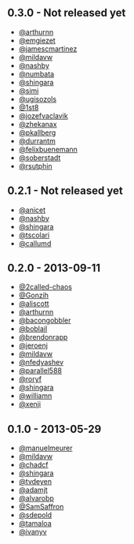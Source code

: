 ## 0.3.0 - Not released yet

- [@arthurnn][]
- [@emgiezet][]
- [@jamescmartinez][]
- [@mildavw][]
- [@nashby][]
- [@numbata][]
- [@shingara][]
- [@simi][]
- [@ugisozols][]
- [@1st8][]
- [@jozefvaclavik][]
- [@zhekanax][]
- [@pkallberg][]
- [@durrantm][]
- [@felixbuenemann][]
- [@soberstadt][]
- [@rsutphin][]

[@arthurnn]: https://github.com/arthurnn
[@emgiezet]: https://github.com/emgiezet
[@jamescmartinez]: https://github.com/jamescmartinez
[@mildavw]: https://github.com/mildavw
[@nashby]: https://github.com/nashby
[@numbata]: https://github.com/numbata
[@shingara]: https://github.com/shingara
[@simi]: https://github.com/simi
[@ugisozols]: https://github.com/ugisozols
[@1st8]: https://github.com/1st8
[@jozefvaclavik]: https://github.com/jozefvaclavik
[@zhekanax]: https://github.com/zhekanax
[@pkallberg]: https://github.com/pkallberg
[@durrantm]: https://github.com/durrantm
[@felixbuenemann]: https://github.com/felixbuenemann



## 0.2.1 - Not released yet

- [@anicet][]
- [@nashby][]
- [@shingara][]
- [@tscolari][]
- [@callumd][]


[@anicet]: https://github.com/anicet
[@nashby]: https://github.com/nashby
[@shingara]: https://github.com/shingara
[@tscolari]: https://github.com/tscolari
[@callumd]: https://github.com/callumd

## 0.2.0 - 2013-09-11

- [@2called-chaos][]
- [@Gonzih][]
- [@aliscott][]
- [@arthurnn][]
- [@bacongobbler][]
- [@boblail][]
- [@brendonrapp][]
- [@jeroenj][]
- [@mildavw][]
- [@nfedyashev][]
- [@parallel588][]
- [@roryf][]
- [@shingara][]
- [@williamn][]
- [@xenji][]

## 0.1.0 - 2013-05-29

- [@manuelmeurer][]
- [@mildavw][]
- [@chadcf][]
- [@shingara][]
- [@tvdeyen][]
- [@adamjt][]
- [@alvarobp][]
- [@SamSaffron][]
- [@sdepold][]
- [@tamaloa][]
- [@ivanyv][]

<!-- Contributor on Errbit Thanks to all of them -->

[@2called-chaos]: https://github.com/2called-chaos
[@Gonzih]: https://github.com/Gonzih
[@SamSaffron]: https://github.com/SamSaffron
[@adamjt]: https://github.com/adamjt
[@aliscott]: http://github.com/aliscott
[@alvarobp]: https://github.com/alvarobp
[@arthurnn]: https://github.com/arthurnn
[@bacongobbler]: https://github.com/bacongobbler
[@boblail]: https://github.com/boblail
[@brendonrapp]: https://github.com/brendonrapp
[@chadcf]: https://github.com/chadcf
[@ivanyv]: https://github.com/ivanyv
[@jeroenj]: https://github.com/jeroenj
[@manuelmeurer]: https://github.com/manuelmeurer
[@mildavw]: https://github.com/mildavw
[@mildavw]: https://github.com/mildavw
[@nfedyashev]: https://github.com/nfedyashev
[@parallel588]: https://github.com/parallel588
[@roryf]: https://github.com/roryf
[@sdepold]: https://github.com/sdepold
[@shingara]: https://github.com/shingara
[@tamaloa]: https://github.com/tamaloa
[@tvdeyen]: https://github.com/tvdeyen
[@williamn]: https://github.com/williamn
[@xenji]: https://github.com/xenji
[@soberstadt]: https://github.com/soberstadt
[@rsutphin]: https://github.com/rsutphin
